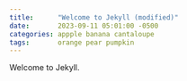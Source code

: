 ```yaml
---
title:      "Welcome to Jekyll (modified)"
date:       2023-09-11 05:01:00 -0500
categories: appple banana cantaloupe
tags:       orange pear pumpkin
---
```


Welcome to Jekyll.
